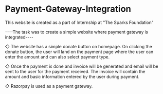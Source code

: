 # Payment-Gateway-Integration

This website is created as a part of Internship at "The Sparks Foundation"

----The task was to create a simple website where payment gateway is integrated----
 
◇ The website has a simple donate button on homepage. On clicking the donate button, the user will land on the payment page where the user can enter the amount and can also select payment type.

◇ Once the payment is done and invoice will be generated and email will be sent to the user for the payment received. The invoice will contain the amount and basic information entered by the user during payment. 

◇ Razorpay is used as a payment gateway.
